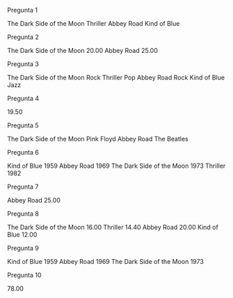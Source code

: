 Pregunta 1

<titulos>
  <titulo>The Dark Side of the Moon</titulo>
  <titulo>Thriller</titulo>
  <titulo>Abbey Road</titulo>
  <titulo>Kind of Blue</titulo>
</titulos>

Pregunta 2

<albums>
  <album>
    <titulo>The Dark Side of the Moon</titulo>
    <precio>20.00</precio>
  </album>
  <album>
    <titulo>Abbey Road</titulo>
    <precio>25.00</precio>
  </album>
</albums>

Pregunta 3

<albumes>
  <album>
    <titulo>The Dark Side of the Moon</titulo>
    <genero>Rock</genero>
  </album>
  <album>
    <titulo>Thriller</titulo>
    <genero>Pop</genero>
  </album>
  <album>
    <titulo>Abbey Road</titulo>
    <genero>Rock</genero>
  </album>
  <album>
    <titulo>Kind of Blue</titulo>
    <genero>Jazz</genero>
  </album>
</albumes>

Pregunta 4

<precioPromedio>19.50</precioPromedio>

Pregunta 5

<albumes>
  <album genero="Rock">
    <titulo>The Dark Side of the Moon</titulo>
    <artista>Pink Floyd</artista>
  </album>
  <album genero="Rock">
    <titulo>Abbey Road</titulo>
    <artista>The Beatles</artista>
  </album>
</albumes>

Pregunta 6

<albumes>
  <album>
    <titulo>Kind of Blue</titulo>
    <anio>1959</anio>
  </album>
  <album>
    <titulo>Abbey Road</titulo>
    <anio>1969</anio>
  </album>
  <album>
    <titulo>The Dark Side of the Moon</titulo>
    <anio>1973</anio>
  </album>
  <album>
    <titulo>Thriller</titulo>
    <anio>1982</anio>
  </album>
</albumes>

Pregunta 7

<albumMasCaro>
  <titulo>Abbey Road</titulo>
  <precio>25.00</precio>
</albumMasCaro>

Pregunta 8

<albumes>
  <album>
    <titulo>The Dark Side of the Moon</titulo>
    <precioConDescuento>16.00</precioConDescuento>
  </album>
  <album>
    <titulo>Thriller</titulo>
    <precioConDescuento>14.40</precioConDescuento>
  </album>
  <album>
    <titulo>Abbey Road</titulo>
    <precioConDescuento>20.00</precioConDescuento>
  </album>
  <album>
    <titulo>Kind of Blue</titulo>
    <precioConDescuento>12.00</precioConDescuento>
  </album>
</albumes>

Pregunta 9

<albumes>
  <album>
    <titulo>Kind of Blue</titulo>
    <anio>1959</anio>
  </album>
  <album>
    <titulo>Abbey Road</titulo>
    <anio>1969</anio>
  </album>
  <album>
    <titulo>The Dark Side of the Moon</titulo>
    <anio>1973</anio>
  </album>
</albumes>

Pregunta 10

<precioTotal>78.00</precioTotal>